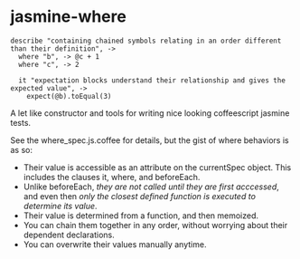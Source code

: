 jasmine-where
=============

    describe "containing chained symbols relating in an order different than their definition", ->
      where "b", -> @c + 1
      where "c", -> 2

      it "expectation blocks understand their relationship and gives the expected value", ->
        expect(@b).toEqual(3)

A let like constructor and tools for writing nice looking coffeescript jasmine tests.

See the where_spec.js.coffee for details, but the gist of where behaviors is as so:

* Their value is accessible as an attribute on the currentSpec object.  This includes the clauses it, where, and beforeEach.
* Unlike beforeEach, *they are not called until they are first acccessed*, and even then *only the closest defined function is executed to determine its value*.
* Their value is determined from a function, and then memoized.
* You can chain them together in any order, without worrying about their dependent declarations.
* You can overwrite their values manually anytime.
